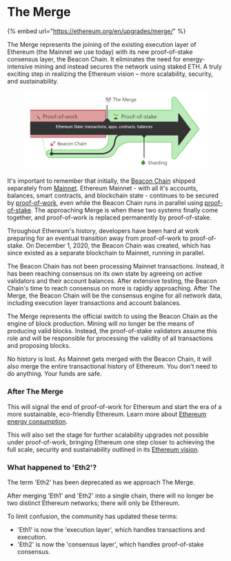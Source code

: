 # The Merge

{% embed url="https://ethereum.org/en/upgrades/merge/" %}

The Merge represents the joining of the existing execution layer of Ethereum (the Mainnet we use today) with its new proof-of-stake consensus layer, the Beacon Chain. It eliminates the need for energy-intensive mining and instead secures the network using staked ETH. A truly exciting step in realizing the Ethereum vision – more scalability, security, and sustainability.

<figure><img src="../../.gitbook/assets/image (26).png" alt=""><figcaption></figcaption></figure>

It's important to remember that initially, the [Beacon Chain](https://ethereum.org/en/upgrades/beacon-chain/) shipped separately from [Mainnet](https://ethereum.org/en/glossary/#mainnet). Ethereum Mainnet - with all it's accounts, balances, smart contracts, and blockchain state - continues to be secured by [proof-of-work](https://ethereum.org/en/developers/docs/consensus-mechanisms/pow/), even while the Beacon Chain runs in parallel using [proof-of-stake](https://ethereum.org/en/developers/docs/consensus-mechanisms/pos/). The approaching Merge is when these two systems finally come together, and proof-of-work is replaced permanently by proof-of-stake.



Throughout Ethereum's history, developers have been hard at work preparing for an eventual transition away from proof-of-work to proof-of-stake. On December 1, 2020, the Beacon Chain was created, which has since existed as a separate blockchain to Mainnet, running in parallel.

The Beacon Chain has not been processing Mainnet transactions. Instead, it has been reaching consensus on its own state by agreeing on active validators and their account balances. After extensive testing, the Beacon Chain's time to reach consensus on more is rapidly approaching. After The Merge, the Beacon Chain will be the consensus engine for all network data, including execution layer transactions and account balances.

The Merge represents the official switch to using the Beacon Chain as the engine of block production. Mining will no longer be the means of producing valid blocks. Instead, the proof-of-stake validators assume this role and will be responsible for processing the validity of all transactions and proposing blocks.

No history is lost. As Mainnet gets merged with the Beacon Chain, it will also merge the entire transactional history of Ethereum. You don't need to do anything. Your funds are safe.





### After The Merge <a href="#after-the-merge" id="after-the-merge"></a>

This will signal the end of proof-of-work for Ethereum and start the era of a more sustainable, eco-friendly Ethereum. Learn more about [Ethereum energy consumption](https://ethereum.org/en/energy-consumption/).

This will also set the stage for further scalability upgrades not possible under proof-of-work, bringing Ethereum one step closer to achieving the full scale, security and sustainability outlined in its [Ethereum vision](https://ethereum.org/en/upgrades/vision/).



### What happened to 'Eth2'? <a href="#eth2" id="eth2"></a>

The term 'Eth2' has been deprecated as we approach The Merge.

After merging 'Eth1' and 'Eth2' into a single chain, there will no longer be two distinct Ethereum networks; there will only be Ethereum.

To limit confusion, the community has updated these terms:

* 'Eth1' is now the 'execution layer', which handles transactions and execution.
* 'Eth2' is now the 'consensus layer', which handles proof-of-stake consensus.



